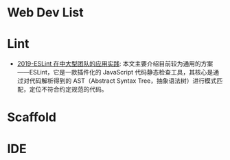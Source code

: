 # Web Dev List

# Lint

- [2019-ESLint 在中大型团队的应用实践](https://mp.weixin.qq.com/s/4l3YnI6U2iQuI_YsIr_utg): 本文主要介绍目前较为通用的方案——ESLint，它是一款插件化的 JavaScript 代码静态检查工具，其核心是通过对代码解析得到的 AST（Abstract Syntax Tree，抽象语法树）进行模式匹配，定位不符合约定规范的代码。

# Scaffold 

# IDE

